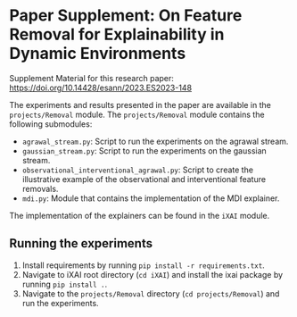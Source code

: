 # Paper Supplement: On Feature Removal for Explainability in Dynamic Environments

Supplement Material for this research paper: https://doi.org/10.14428/esann/2023.ES2023-148

The experiments and results presented in the paper are available in the `projects/Removal` module.
The `projects/Removal` module contains the following submodules:

- `agrawal_stream.py`: Script to run the experiments on the agrawal stream.
- `gaussian_stream.py`: Script to run the experiments on the gaussian stream.
- `observational_interventional_agrawal.py`: Script to create the illustrative example of the observational and interventional feature removals.
- `mdi.py`: Module that contains the implementation of the MDI explainer.

The implementation of the explainers can be found in the `iXAI` module. 

## Running the experiments
1. Install requirements by running `pip install -r requirements.txt`.
2. Navigate to iXAI root directory (`cd iXAI`) and install the ixai package by running `pip install .`.
3. Navigate to the `projects/Removal` directory (`cd projects/Removal`) and run the experiments.

